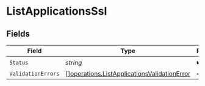 # ListApplicationsSsl


## Fields

| Field                                                                                                      | Type                                                                                                       | Required                                                                                                   | Description                                                                                                |
| ---------------------------------------------------------------------------------------------------------- | ---------------------------------------------------------------------------------------------------------- | ---------------------------------------------------------------------------------------------------------- | ---------------------------------------------------------------------------------------------------------- |
| `Status`                                                                                                   | *string*                                                                                                   | :heavy_check_mark:                                                                                         | N/A                                                                                                        |
| `ValidationErrors`                                                                                         | [][operations.ListApplicationsValidationError](../../models/operations/listapplicationsvalidationerror.md) | :heavy_minus_sign:                                                                                         | N/A                                                                                                        |
